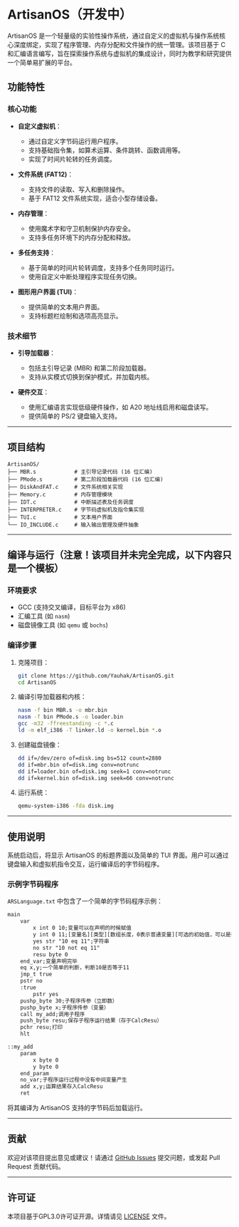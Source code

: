 # ArtisanOS（开发中）

ArtisanOS 是一个轻量级的实验性操作系统，通过自定义的虚拟机与操作系统核心深度绑定，实现了程序管理、内存分配和文件操作的统一管理。该项目基于 C 和汇编语言编写，旨在探索操作系统与虚拟机的集成设计，同时为教学和研究提供一个简单易扩展的平台。

## 功能特性

### 核心功能
- **自定义虚拟机**：
  - 通过自定义字节码运行用户程序。
  - 支持基础指令集，如算术运算、条件跳转、函数调用等。
  - 实现了时间片轮转的任务调度。

- **文件系统 (FAT12)**：
  - 支持文件的读取、写入和删除操作。
  - 基于 FAT12 文件系统实现，适合小型存储设备。

- **内存管理**：
  - 使用魔术字和守卫机制保护内存安全。
  - 支持多任务环境下的内存分配和释放。

- **多任务支持**：
  - 基于简单的时间片轮转调度，支持多个任务同时运行。
  - 使用自定义中断处理程序实现任务切换。

- **图形用户界面 (TUI)**：
  - 提供简单的文本用户界面。
  - 支持标题栏绘制和选项高亮显示。

### 技术细节
- **引导加载器**：
  - 包括主引导记录 (MBR) 和第二阶段加载器。
  - 支持从实模式切换到保护模式，并加载内核。

- **硬件交互**：
  - 使用汇编语言实现低级硬件操作，如 A20 地址线启用和磁盘读写。
  - 提供简单的 PS/2 键盘输入支持。

---

## 项目结构

```
ArtisanOS/
├── MBR.s            # 主引导记录代码 (16 位汇编)
├── PMode.s          # 第二阶段加载器代码 (16 位汇编)
├── DiskAndFAT.c     # 文件系统相关实现
├── Memory.c         # 内存管理模块
├── IDT.c            # 中断描述表及任务调度
├── INTERPRETER.c    # 字节码虚拟机及指令集实现
├── TUI.c            # 文本用户界面
└── IO_INCLUDE.c     # 输入输出管理及硬件抽象
```

---

## 编译与运行（注意！该项目并未完全完成，以下内容只是一个模板）

### 环境要求
- GCC (支持交叉编译，目标平台为 x86)
- 汇编工具 (如 `nasm`)
- 磁盘镜像工具 (如 `qemu` 或 `bochs`)

### 编译步骤
1. 克隆项目：
   ```bash
   git clone https://github.com/Yauhak/ArtisanOS.git
   cd ArtisanOS
   ```

2. 编译引导加载器和内核：
   ```bash
   nasm -f bin MBR.s -o mbr.bin
   nasm -f bin PMode.s -o loader.bin
   gcc -m32 -ffreestanding -c *.c
   ld -m elf_i386 -T linker.ld -o kernel.bin *.o
   ```

3. 创建磁盘镜像：
   ```bash
   dd if=/dev/zero of=disk.img bs=512 count=2880
   dd if=mbr.bin of=disk.img conv=notrunc
   dd if=loader.bin of=disk.img seek=1 conv=notrunc
   dd if=kernel.bin of=disk.img seek=66 conv=notrunc
   ```

4. 运行系统：
   ```bash
   qemu-system-i386 -fda disk.img
   ```

---

## 使用说明

系统启动后，将显示 ArtisanOS 的标题界面以及简单的 TUI 界面。用户可以通过键盘输入和虚拟机指令交互，运行编译后的字节码程序。

### 示例字节码程序
`ARSLanguage.txt` 中包含了一个简单的字节码程序示例：
```txt
main
	var
		x int 0 10;变量可以在声明的时候赋值
		y int 0 11;[变量名][类型][数组长度，0表示普通变量][可选的初始值，可以是列表]
		yes str "10 eq 11";字符串
		no str "10 not eq 11"
		resu byte 0
	end_var;变量声明完毕
	eq x,y;一个简单的判断，判断10是否等于11
	jmp_t true
	pstr no
	:true
		pstr yes
	pushp_byte 30;子程序传参（立即数）
	pushp_byte x;子程序传参（变量）
	call my_add;调用子程序
	push_byte resu;保存子程序运行结果（存于CalcResu）
	pchr resu;打印
	hlt

::my_add
	param
		x byte 0
		y byte 0
	end_param
	no_var;子程序运行过程中没有中间变量产生
	add x,y;运算结果存入CalcResu
	ret
```

将其编译为 ArtisanOS 支持的字节码后加载运行。

---

## 贡献

欢迎对该项目提出意见或建议！请通过 [GitHub Issues](https://github.com/Yauhak/ArtisanOS/issues) 提交问题，或发起 Pull Request 贡献代码。

---

## 许可证

本项目基于GPL3.0许可证开源。详情请见 [LICENSE](LICENSE) 文件。
